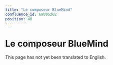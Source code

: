 ```yaml
---
title: "Le composeur BlueMind"
confluence_id: 69895262
position: 40
---
```

# Le composeur BlueMind


This page has not yet been translated to English.


